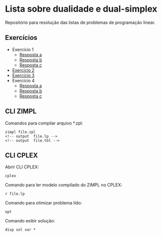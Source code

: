 # Lista sobre dualidade e dual-simplex

Repositório para resolução das listas de problemas de programação linear.

## Exercícios

* Exercício 1
  * [Resposta a](01-A/README.md)
  * [Resposta b](01-B/README.md)
  * [Resposta c](01-C/README.md)
* [Exercício 2](02/README.md)
* [Exercício 3](03/README.md)
* Exercício 4
  * [Resposta a](04-A/README.md)
  * [Resposta b](04-B/README.md)
  * [Resposta c](04-C/README.md)

## CLI ZIMPL

Comandos para compilar arquivo *.zpl:

    zimpl file.zpl
    <!-- output  file.lp -->
    <!-- output  file.tbl -->

## CLI CPLEX

Abrir CLI CPLEX:

    cplex

Comando para ler modelo compilado do ZIMPL no CPLEX:

    r file.lp

Comando para otimizar problema lido:

    opt

Comando exibir solução:

    disp sol var *
